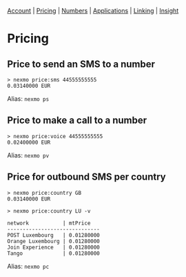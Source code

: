 [Account](docs/account.md) | [Pricing](docs/pricing.md) | [Numbers](docs/numbers.md) | [Applications](docs/applications.md) | [Linking](docs/linking.md) | [Insight](docs/insight.md)

# Pricing

## Price to send an SMS to a number

```
> nexmo price:sms 44555555555
0.03140000 EUR
```

Alias: `nexmo ps`

## Price to make a call to a number

```
> nexmo price:voice 44555555555
0.02400000 EUR
```

Alias: `nexmo pv`

## Price for outbound SMS per country

```
> nexmo price:country GB
0.03140000 EUR

> nexmo price:country LU -v

network           | mtPrice
------------------------------
POST Luxembourg   | 0.01280000
Orange Luxembourg | 0.01280000
Join Experience   | 0.01280000
Tango             | 0.01280000
```

Alias: `nexmo pc`
